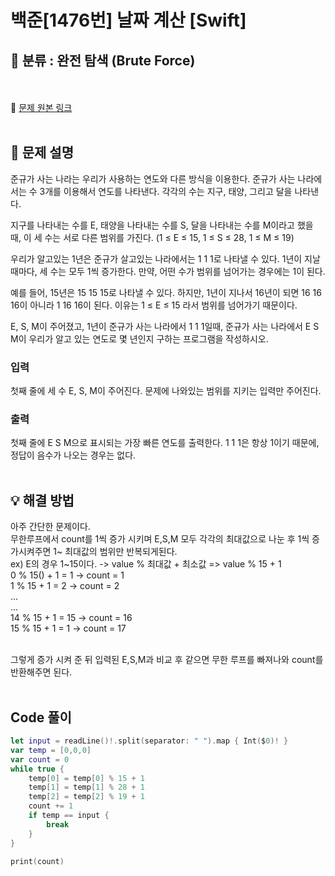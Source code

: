# 백준[1476번] 날짜 계산 [Swift]

## 🔎 분류 : 완전 탐색 (Brute Force)
<br><br>
🔗 [문제 원본 링크](https://www.acmicpc.net/problem/1476)
<br><br>
## 📝 문제 설명
준규가 사는 나라는 우리가 사용하는 연도와 다른 방식을 이용한다. 준규가 사는 나라에서는 수 3개를 이용해서 연도를 나타낸다. 각각의 수는 지구, 태양, 그리고 달을 나타낸다.

지구를 나타내는 수를 E, 태양을 나타내는 수를 S, 달을 나타내는 수를 M이라고 했을 때, 이 세 수는 서로 다른 범위를 가진다. (1 ≤ E ≤ 15, 1 ≤ S ≤ 28, 1 ≤ M ≤ 19)

우리가 알고있는 1년은 준규가 살고있는 나라에서는 1 1 1로 나타낼 수 있다. 1년이 지날 때마다, 세 수는 모두 1씩 증가한다. 만약, 어떤 수가 범위를 넘어가는 경우에는 1이 된다.

예를 들어, 15년은 15 15 15로 나타낼 수 있다. 하지만, 1년이 지나서 16년이 되면 16 16 16이 아니라 1 16 16이 된다. 이유는 1 ≤ E ≤ 15 라서 범위를 넘어가기 때문이다.

E, S, M이 주어졌고, 1년이 준규가 사는 나라에서 1 1 1일때, 준규가 사는 나라에서 E S M이 우리가 알고 있는 연도로 몇 년인지 구하는 프로그램을 작성하시오.

### 입력
첫째 줄에 세 수 E, S, M이 주어진다. 문제에 나와있는 범위를 지키는 입력만 주어진다.

### 출력
첫째 줄에 E S M으로 표시되는 가장 빠른 연도를 출력한다. 1 1 1은 항상 1이기 때문에, 정답이 음수가 나오는 경우는 없다.
<br><br>
## 💡 해결 방법
아주 간단한 문제이다.<br>
무한루프에서 count를 1씩 증가 시키며 E,S,M 모두 각각의 최대값으로 나눈 후 1씩 증가시켜주면 1~ 최대값의 범위만 반복되게된다. <br> ex) E의 경우 1~15이다. -> value % 최대값 + 최소값  =>  value % 15 + 1 <br>
0 % 15() + 1 = 1 -> count = 1 <br>
1 % 15 + 1 = 2 -> count = 2 <br>
...<br>
...<br>
14 % 15 + 1 = 15 -> count = 16 <br>
15 % 15 + 1 = 1 -> count = 17 <br>

<br>
그렇게 증가 시켜 준 뒤 입력된 E,S,M과 비교 후 같으면 무한 루프를 빠져나와 count를 반환해주면 된다.
<br><br>

## Code 풀이

```Swift
let input = readLine()!.split(separator: " ").map { Int($0)! }
var temp = [0,0,0]
var count = 0
while true {
    temp[0] = temp[0] % 15 + 1
    temp[1] = temp[1] % 28 + 1
    temp[2] = temp[2] % 19 + 1
    count += 1
    if temp == input {
        break
    }
}

print(count)

```

